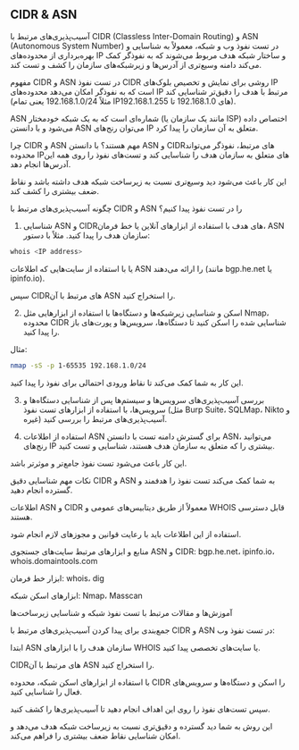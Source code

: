 ## CIDR & ASN

آسیب‌پذیری‌های مرتبط با CIDR (Classless Inter-Domain Routing) و ASN (Autonomous System Number) در تست نفوذ وب و شبکه، معمولاً به شناسایی و بهره‌برداری از محدوده‌های IP و ساختار شبکه هدف مربوط می‌شوند که به نفوذگر کمک می‌کند دامنه وسیع‌تری از آدرس‌ها و زیرشبکه‌های سازمان را کشف و تست کند.

مفهوم CIDR و ASN در تست نفوذ
CIDR روشی برای نمایش و تخصیص بلوک‌های IP است که به نفوذگر امکان می‌دهد محدوده‌های IP مرتبط با هدف را دقیق‌تر شناسایی کند (مثلاً 192.168.1.0/24 یعنی تمام IPهای 192.168.1.0 تا 192.168.1.255).

ASN شماره‌ای است که به یک شبکه خودمختار (مانند یک سازمان یا ISP) اختصاص داده می‌شود و با دانستن ASN می‌توان رنج‌های IP متعلق به آن سازمان را پیدا کرد.

چرا CIDR و ASN مهم هستند؟
با دانستن ASN و CIDRهای مرتبط، نفوذگر می‌تواند محدوده IPهای متعلق به سازمان هدف را شناسایی کند و تست‌های نفوذ را روی همه این آدرس‌ها انجام دهد.

این کار باعث می‌شود دید وسیع‌تری نسبت به زیرساخت شبکه هدف داشته باشد و نقاط ضعف بیشتری را کشف کند.

چگونه آسیب‌پذیری‌های مرتبط با CIDR و ASN را در تست نفوذ پیدا کنیم؟
1. شناسایی ASN و CIDRهای هدف
با استفاده از ابزارهای آنلاین یا خط فرمان، ASN سازمان هدف را پیدا کنید. مثلاً با دستور:

```bash
whois <IP address>
```
یا با استفاده از سایت‌هایی که اطلاعات ASN را ارائه می‌دهند (مانند bgp.he.net یا ipinfo.io).

سپس CIDRهای مرتبط با آن ASN را استخراج کنید.

2. اسکن و شناسایی زیرشبکه‌ها و دستگاه‌ها
با استفاده از ابزارهایی مثل Nmap، محدوده CIDR شناسایی شده را اسکن کنید تا دستگاه‌ها، سرویس‌ها و پورت‌های باز را پیدا کنید.

مثال:

```bash
nmap -sS -p 1-65535 192.168.1.0/24
```
این کار به شما کمک می‌کند تا نقاط ورودی احتمالی برای نفوذ را پیدا کنید.

3. بررسی آسیب‌پذیری‌های سرویس‌ها و سیستم‌ها
پس از شناسایی دستگاه‌ها و سرویس‌ها، با استفاده از ابزارهای تست نفوذ (مثل Burp Suite، SQLMap، Nikto و غیره) آسیب‌پذیری‌های مرتبط را بررسی کنید.

4. استفاده از اطلاعات ASN برای گسترش دامنه تست
با دانستن ASN، می‌توانید رنج‌های IP بیشتری را که متعلق به سازمان هدف هستند، شناسایی و تست کنید.

این کار باعث می‌شود تست نفوذ جامع‌تر و موثرتر باشد.

نکات مهم
شناسایی دقیق CIDR و ASN به شما کمک می‌کند تست نفوذ را هدفمند و گسترده انجام دهید.

اطلاعات ASN و CIDR معمولاً از طریق دیتابیس‌های عمومی و WHOIS قابل دسترسی هستند.

استفاده از این اطلاعات باید با رعایت قوانین و مجوزهای لازم انجام شود.

منابع و ابزارهای مرتبط
سایت‌های جستجوی ASN و CIDR: bgp.he.net، ipinfo.io، whois.domaintools.com

ابزار خط فرمان: whois، dig

ابزارهای اسکن شبکه: Nmap، Masscan

آموزش‌ها و مقالات مرتبط با تست نفوذ شبکه و شناسایی زیرساخت‌ها 

جمع‌بندی
برای پیدا کردن آسیب‌پذیری‌های مرتبط با CIDR و ASN در تست نفوذ وب:

ابتدا ASN سازمان هدف را با ابزارهای WHOIS یا سایت‌های تخصصی پیدا کنید.

CIDRهای مرتبط با آن ASN را استخراج کنید.

با استفاده از ابزارهای اسکن شبکه، محدوده CIDR را اسکن و دستگاه‌ها و سرویس‌های فعال را شناسایی کنید.

سپس تست‌های نفوذ را روی این اهداف انجام دهید تا آسیب‌پذیری‌ها را کشف کنید.

این روش به شما دید گسترده و دقیق‌تری نسبت به زیرساخت شبکه هدف می‌دهد و امکان شناسایی نقاط ضعف بیشتری را فراهم می‌کند.
